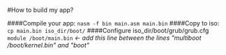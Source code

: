 #How to build my app?

####Compile your app:
`nasm -f bin main.asm main.bin`
####Copy to iso:
`cp main.bin iso_dir/boot/`
####Configure iso_dir/boot/grub/grub.cfg
`module /boot/main.bin` *<- add this line between the lines "multiboot /boot/kernel.bin" and "boot"*